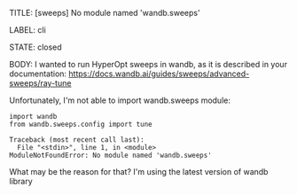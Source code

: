 TITLE:
[sweeps] No module named 'wandb.sweeps'

LABEL:
cli

STATE:
closed

BODY:
I wanted to run HyperOpt sweeps in wandb, as it is described in your documentation: https://docs.wandb.ai/guides/sweeps/advanced-sweeps/ray-tune

Unfortunately, I'm not able to import wandb.sweeps module:

```
import wandb
from wandb.sweeps.config import tune

Traceback (most recent call last):
  File "<stdin>", line 1, in <module>
ModuleNotFoundError: No module named 'wandb.sweeps'
```
What may be the reason for that? I'm using the latest version of wandb library

